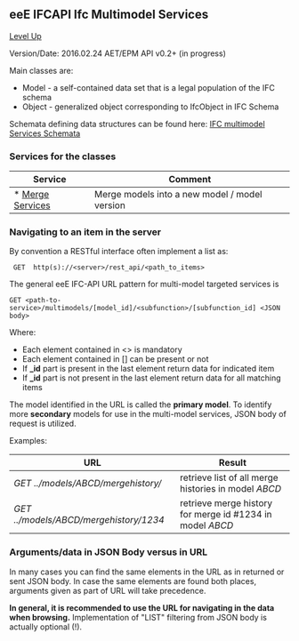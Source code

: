 ## eeE IFCAPI Ifc Multimodel Services ##

[Level Up](../README.md)

Version/Date: 2016.02.24 AET/EPM  API v0.2+ (in progress)

Main classes are:

* Model - a self-contained data set that is a legal population of the IFC schema
* Object - generalized object corresponding to IfcObject in IFC Schema

Schemata defining data structures can be found here: [IFC multimodel Services Schemata](a_schemata/README.md)

### Services for the classes 


Service| Comment |
-------|---------|
* [Merge Services](./merge_service.md) | Merge models into a new model / model version



### Navigating to an item in the server

By convention a RESTful interface often implement a list as:

```
 GET  http(s)://<server>/rest_api/<path_to_items>
```

The general eeE IFC-API URL pattern for multi-model targeted services is

```
GET <path-to-service>/multimodels/[model_id]/<subfunction>/[subfunction_id] <JSON body>
```

Where:

* Each element contained in <> is mandatory
* Each element contained in [] can be present or not
* If **_id** part is present in the last element return data for indicated item
* If **_id** part is not present in the last element return data for all matching items

The model identified in the URL is called the **primary model**. To identify more **secondary** models for use in the multi-model services, JSON body of request is utilized.

Examples:


URL | Result |
----|--------|
*GET ../models/ABCD/mergehistory/* | retrieve list of all merge histories in model *ABCD*
*GET ../models/ABCD/mergehistory/1234* | retrieve merge history for merge id #1234 in model *ABCD*



### Arguments/data in JSON Body versus in URL

In many cases you can find the same elements in the URL as in returned or sent JSON body. In case the same elements are found both places, arguments given as part of URL will take precedence.

**In general, it is recommended to use the URL for navigating in the data when browsing.** Implementation of "LIST" filtering from JSON body is actually optional (!).






